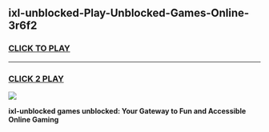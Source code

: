 
## ixl-unblocked-Play-Unblocked-Games-Online-3r6f2
<h3>
<a href="https://premium76.site?title=ixl-unblocked&ref=25A">CLICK TO PLAY</a></h3>
<hr>

<h3>
<a href="https://premium76.site?title=ixl-unblocked&ref=25A">CLICK 2 PLAY</a>
  
</h3>

<a href="https://premium76.site?title=ixl-unblocked&ref=25A"><img src="https://clearcache.store/games.png"></a>


**ixl-unblocked games unblocked: Your Gateway to Fun and Accessible Online Gaming**
